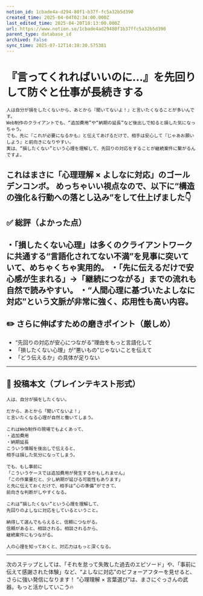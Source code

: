 ```yaml
---
notion_id: 1cbade4a-d294-80f1-b37f-fc5a32b5d390
created_time: 2025-04-04T02:34:00.000Z
last_edited_time: 2025-04-20T18:13:00.000Z
url: https://www.notion.so/1cbade4ad29480f1b37ffc5a32b5d390
parent_type: database_id
archived: False
sync_time: 2025-07-12T14:38:30.575381
---
```


# 『言ってくれればいいのに…』を先回りして防ぐと仕事が長続きする

```plain text
人は自分が損をしたくないから、あとから『聞いてないよ！』と言いたくなることが多いんです。
Web制作のクライアントでも、“追加費用”や“納期の延長”など後出しで知ると損した気になっちゃう。
でも、先に『これが必要になるかも』と伝えてあげるだけで、相手は安心して『じゃあお願いしよう』と前向きになりやすい。
実は、“損したくない”という心理を理解して、先回りの対応をすることが継続案件に繋がるんですよ。
```
これはまさに「心理理解 × よしなに対応」のゴールデンコンボ。
めっちゃいい視点なので、以下に“構造の強化＆行動への落とし込み”をして仕上げました👇
---
## ✅ 総評（よかった点）
・「損したくない心理」は多くのクライアントワークに共通する“言語化されてない不満”を見事に突いていて、めちゃくちゃ実用的。
・「先に伝えるだけで安心感が生まれる」→「継続につながる」までの流れも自然で読みやすい。
・“人間心理に基づいたよしなに対応”という文脈が非常に強く、応用性も高い内容。
---
## ✏️ さらに伸ばすための磨きポイント（厳しめ）
- “先回りの対応が安心につながる”理由をもっと言語化して
- 「損したくない心理」が“悪いもの”じゃないことを伝えて
- 「どう伝えるか」の具体が足りない
---
## 📄 投稿本文（プレインテキスト形式）
```plain text
人は、自分が損をしたくない。

だから、あとから「聞いてないよ！」
と言いたくなる心理が自然と働いてしまう。

これはWeb制作の現場でもよくあって、
・追加費用
・納期延長
こういう情報を後出しで伝えると、
相手は損した気分になってしまう。

でも、もし事前に
「こういうケースでは追加費用が発生するかもしれません」
「この作業量だと、少し納期が延びる可能性もあります」
と先に伝えておくだけで、相手は“心の準備”ができて、
前向きな判断がしやすくなる。

これは“損したくない”という心理を理解して、
先回りのよしなに対応をしているということ。

納得して選んでもらえると、信頼につながる。
信頼があると、相談される。相談されるから、
継続案件にもつながる。

人の心理を知っておくと、対応力はもっと深くなる。

```
---
次のステップとしては、「それを怠って失敗した過去のエピソード」や、「事前に伝えて感謝された体験」など、“よしなに対応”のビフォーアフターを見せると、さらに強い発信になります！
“心理理解 × 言葉選び”は、まさにぐっさんの武器。もっと活かしていこう🔥